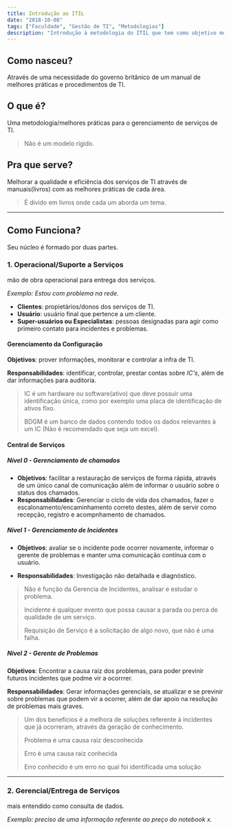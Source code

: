 ```yaml
---
title: Introdução ao ITIL
date: "2018-10-08"
tags: ["Faculdade", "Gestão de TI", "Metodologias"]
description: "Introdução à metodologia do ITIL que tem como objetivo melhorar a qualidade dos serviços de TI prestados, através das melhores práticas do mercado" 
---
```


## Como nasceu?
Através de uma necessidade do governo britânico de um manual de melhores práticas e procedimentos de TI.

## O que é?
Uma metodologia/melhores práticas para o gerenciamento de serviços de TI.

> Não é um modelo rígido.

## Pra que serve?
Melhorar a qualidade e eficiência dos serviços de TI através de manuais(livros) com as melhores práticas de cada área.

> É divido em livros onde cada um aborda um tema.

---
## Como Funciona?
Seu núcleo é formado por duas partes.

### 1. Operacional/Suporte a Serviços
mão de obra operacional para entrega dos serviços.

*Exemplo: Estou com problema na rede.*

- **Clientes**: propietários/donos dos serviços de TI.
- **Usuário**: usuário final que pertence a um cliente.
- **Super-usuários ou Especialistas**: pessoas designadas para agir como primeiro contato para incidentes e problemas.

#### Gerenciamento da Configuração

**Objetivos**: prover informações, monitorar e controlar a infra de TI.

**Responsabilidades**: identificar, controlar, prestar contas sobre *IC's*, além de dar informações para auditoria.

> IC é um hardware ou software(ativo) que deve possuir uma identificação única, como por exemplo uma placa de identificação de ativos fixo.
>
> BDGM é um banco de dados contendo todos os dados relevantes à um IC (Não é recomendado que seja um excel).

#### Central de Serviços

##### Nível 0 - Gerenciamento de chamados
- **Objetivos**: facilitar a restauração de serviços de forma rápida, através de um único canal de comunicação além de informar o usuário sobre o status dos chamados.
- **Responsabilidades**: Gerenciar o ciclo de vida dos chamados, fazer o escalonamento/encaminhamento correto destes, além de servir como recepção, registro e acompnhamento de chamados.

##### Nível 1 - Gerenciamento de Incidentes
- **Objetivos**: avaliar se o incidente pode ocorrer novamente, informar o gerente de problemas e manter uma comunicação contínua com o usuário.

- **Responsabilidades**: Investigação não detalhada e diagnóstico.

> Não é função da Gerencia de Incidentes, analisar e estudar o problema.
>
> Incidente é qualquer evento que possa causar a parada ou perca de qualidade de um serviço.
>
> Requisição de Serviço é a solicitação de algo novo, que não é uma falha.

##### Nível 2 - Gerente de Problemas

**Objetivos**: Encontrar a causa raiz dos problemas, para poder previnir futuros incidentes que podme vir a ocorrrer.

**Responsabilidades**: Gerar informações gerenciais, se atualizar e se previnir sobre problemas que podem vir a ocorrer, além de dar apoio na resolução de problemas mais graves.

> Um dos beneficios é a melhora de soluções referente à incidentes que já ocorreram, através da geração de conhecimento.
>
> Problema é uma causa raiz desconhecida
>
> Erro é uma causa raiz conhecida
>
> Erro conhecido é um erro no qual foi identificada uma solução

---
### 2. Gerencial/Entrega de Serviços
mais entendido como consulta de dados.

*Exemplo: preciso de uma informação referente ao preço do notebook x.*
